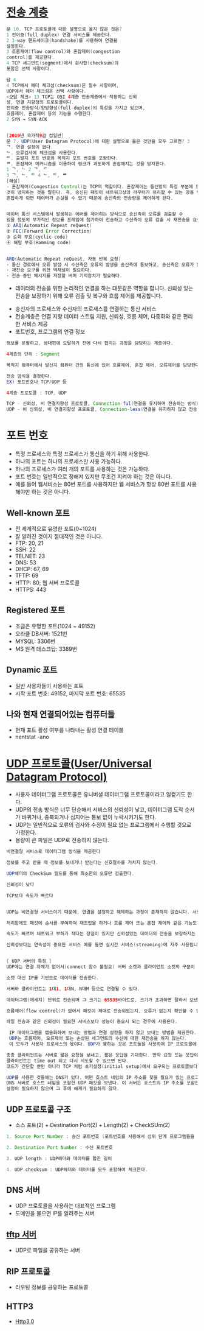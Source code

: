 # [전송 계층](https://www.youtube.com/watch?v=tG0ldt4sBzY&list=PL0d8NnikouEWcF1jJueLdjRIC4HsUlULi&index=13)
```java
문 10. TCP 프로토콜에 대한 설명으로 옳지 않은 것은?
1 전이중(full duplex) 연결 서비스를 제공한다.
2 3-way 핸드셰이크(handshake)를 사용하여 연결을
설정한다.
3 흐름제어(flow control)와 혼잡제어(congestion
control)를 제공한다.
4 TCP 세그먼트(segment)에서 검사합(checksum)의
포함은 선택 사항이다.

답 4
4 TCP에서 헤더 체크섬(checksum)은 필수 사항이며,
UDP에서 헤더 체크섬은 선택 사항이다.
<오답 체크> 13 TCP는 OSI 4계층 전송계층에서 작동하는 신뢰
성, 연결 지향형의 프로토콜이다.
전이중 전송방식/양방향성(full-duplex)의 특성을 가지고 있으며,
흐름제어, 혼잡제어 등의 기능을 수행한다.
2 SYN → SYN-ACK


[2019년 국가직9급 컴일반]
문 7. UDP(User Datagram Protocol)에 대한 설명으로 옳은 것만을 모두 고르면? 3
ᄀ. 연결 설정이 없다.
ᄂ. 오류검사에 체크섬을 사용한다.
ᄃ. 출발지 포트 번호와 목적지 포트 번호를 포함한다.
ᄅ. 혼잡제어 메커니즘을 이용하여 링크가 과도하게 혼잡해지는 것을 방지한다.
1 ᄀ, ᄂ 2 ᄀ, ᄃ
3 ᄀ, ᄂ, ᄃ 4 ᄂ, ᄃ, ᄅ
[해설]
- 혼잡제어(Congestion Control)는 TCP의 역할이다. 혼잡제어는 통신망의 특정 부분에 트래픽이 몰리는
것이 방지하는 것을 말한다. 즉, 송신된 패킷이 네트워크상의 라우터가 처리할 수 있는 양을 넘어서
혼잡하게 되면 데이터가 손실될 수 있기 때문에 송신측의 전송량을 제어하게 된다.


데이터 통신 시스템에서 발생하는 에러를 제어하는 방식으로 송신측이 오류를 검출할 수 
있을 정도의 부가적인 정보를 프레임에 첨가하여 전송하고 수신측이 오류 검출 시 재전송을 요구하는 방식은? 1번
① ARQ(Automatic Repeat reQuest)
② FEC(Forward Error Correction)
③ 순회 부호(cyclic code)
④ 해밍 부호(Hamming code)


ARQ(Automatic Repeat reQuest, 자동 반복 요청)
· 통신 경로에서 오류 발생 시 수신측은 오류의 발생을 송신측에 통보하고, 송신측은 오류가 발생한 프레임을 재전송하는 방식이다.
· 재전송 요구를 위한 역채널이 필요하다.
· 전송 중인 메시지를 저장할 버퍼 기억장치가 필요하다.
```

- 데이터의 전송을 위한 논리적인 연결을 하는 대문같은 역할을 합니다. 신뢰성 있는 전송을 보장하기 위해 오류 검출 및 복구와 흐름 제어를 제공합니다.
* 송신자의 프로세스와 수신자의 프로세스를 연결하는 통신 서비스
* 전송계층은 연결 지향 데이터 스트림 지원, 신뢰성, 흐름 제어, 다중화와 같은 편리한 서비스 제공
* 포트번호, 프로그램의 연결 정보

```java
정보를 분할하고, 상대편에 도달하기 전에 다시 합치는 과정을 담당하는 계층이다.

4계층의 단위 : Segment

목적지 컴퓨터에서 발신지 컴퓨터 간의 통신에 있어 흐름제어, 혼잡 제어, 오류제어를 담당한다.

전송 방식을 결정한다.
EX) 포트번호나 TCP/UDP 등

4계층 프로토콜 : TCP, UDP

TCP - 신뢰성, 비 연결지향성 프로토콜, Connection-ful(연결을 유지하며 전송하는 방식)
UDP - 비 신뢰성, 비 연결지향성 프로토콜, Connection-less(연결을 유지하지 않고 전송하는 방식, Data 손실을 신경쓰지 않음)
```

# 포트 번호
* 특정 프로세스와 특정 프로세스가 통신을 하기 위해 사용한다.
* 하나의 포트는 하나의 프로세스만 사용 가능하다.
* 하나의 프로세스가 여러 개의 포트를 사용하는 것은 가능하다.
* 포트 번호는 일반적으로 정해져 있지만 무조건 지켜야 하는 것은 아니다.
* 예를 들어 웹서비스는 80번 포트를 사용하지만 웹 서비스가 항상 80번 포트를 사용해야만 하는 것은 아니다.

## Well-known 포트
* 전 세계적으로 유명한 포트(0~1024)
* 잘 알려진 것이지 절대적인 것은 아니다.
* FTP: 20, 21
* SSH: 22
* TELNET: 23
* DNS: 53
* DHCP: 67, 69
* TFTP: 69
* HTTP: 80; 웹 서버 프로토콜
* HTTPS: 443

## Registered 포트
* 조금은 유명한 포트(1024 ~ 49152)
* 오라클 DB서버: 1521번
* MYSQL: 3306번
* MS 원격 데스크탑: 3389번


## Dynamic 포트
* 일반 사용자들이 사용하는 포트
* 시작 포트 번호: 49152,  마지막 포트 번호: 65535

## 나와 현재 연결되어있는 컴퓨터들
* 현재 포트 활성 여부를 나타내는 활성 연결 테이블
* nentstat -ano




# [UDP 프로토콜(User/Universal Datagram Protocol)](https://www.youtube.com/watch?v=3MkI3FBFzX8&list=PL0d8NnikouEWcF1jJueLdjRIC4HsUlULi&index=16)
* 사용자 데이터그램 프로토콜은 유니버셜 데이터그램 프로토콜이라고 일컫기도 한다.
* UDP의 전송 방식은 너무 단순해서 서비스의 신뢰성이 낮고, 데이터그램 도착 순서가 바뀌거나, 중복되거나 심지어는 통보 없이 누락시키기도 한다.
* UDP는 일반적으로 오류의 검사와 수정이 필요 없는 프로그램에서 수행할 것으로 가정한다.
* 용량이 큰 파일은 UDP로 전송하지 않는다.
```java
비연결형 서비스로 데이터그램 방식을 제공한다

정보를 주고 받을 때 정보를 보내거나 받는다는 신호절차를 거치지 않는다.

UDP헤더의 CheckSum 필드를 통해 최소한의 오류만 검출한다.

신뢰성이 낮다

TCP보다 속도가 빠르다


UDP는 비연결형 서비스이기 때문에, 연결을 설정하고 해제하는 과정이 존재하지 않습니다. 서로 다른 경로로 독립적으로

처리함에도 패킷에 순서를 부여하여 재조립을 하거나 흐름 제어 또는 혼잡 제어와 같은 기능도 처리하지 않기에 TCP보다

속도가 빠르며 네트워크 부하가 적다는 장점이 있지만 신뢰성있는 데이터의 전송을 보장하지는 못합니다. 그렇기 때문에

신뢰성보다는 연속성이 중요한 서비스 예를 들면 실시간 서비스(streaming)에 자주 사용됩니다.


[ UDP 서버의 특징 ]
UDP에는 연결 자체가 없어서(connect 함수 불필요) 서버 소켓과 클라이언트 소켓의 구분이 없다.

소켓 대신 IP를 기반으로 데이터를 전송한다.

서버와 클라이언트는 1대1, 1대N, N대M 등으로 연결될 수 있다.

데이터그램(메세지) 단위로 전송되며 그 크기는 65535바이트로, 크기가 초과하면 잘라서 보낸다.

흐름제어(flow control)가 없어서 패킷이 제대로 전송되었는지, 오류가 없는지 확인할 수 없다.

파일 전송과 같은 신뢰성이 필요한 서비스보다 성능이 중요시 되는 경우에 사용된다.
```

```java
 IP 데이터그램을 캡슐화하여 보내는 방법과 연결 설정을 하지 않고 보내는 방법을 제공한다. 
 UDP는 흐름제어, 오류제어 또는 손상된 세그먼트의 수신에 대한 재전송을 하지 않는다. 
 이 모두가 사용자 프로세스의 몫이다. UDP가 행하는 것은 포트들을 사용하여 IP 프로토콜에 인터페이스를 제공하는 것이다.

종종 클라이언트는 서버로 짧은 요청을 보내고, 짧은 응답을 기대한다. 만약 요청 또는 응답이 손실된다면, 
클라이언트는 time out 되고 다시 시도할 수 있으면 된다. 
코드가 간단할 뿐만 아니라 TCP 처럼 초기설정(initial setup)에서 요구되는 프로토콜보다 적은 메시지가 요구된다.

UDP를 사용한 것들에는 DNS가 있다. 어떤 호스트 네임의 IP 주소를 찾을 필요가 있는 프로그램은, 
DNS 서버로 호스트 네임을 포함한 UDP 패킷을 보낸다. 이 서버는 호스트의 IP 주소를 포함한 UDP 패킷으로 응답한다. 
설정이 필요하지 않으며 그 후에 해제가 필요하지 않다.
```

## UDP 프로토콜 구조
* 소스 포트(2) + Destination Port(2) + Length(2) + CheckSUm(2)
```java
1. Source Port Number : 송신 포트번호 (포트번호를 사용해서 상위 단계 프로그램들을 식별한다)

2. Destination Port Number : 수신 포트번호

3. UDP length : UDP헤더와 데이터를 합친 길이

4. UDP checksum : UDP헤더와 데이터를 모두 포함하여 체크한다.


```

## DNS 서버
* UDP 프로토콜을 사용하는 대표적인 프로그램
* 도메인을 물으면 IP를 알려주는 서버

## [tftp 서버](https://www.youtube.com/watch?v=5Woau-EJChw&list=PL0d8NnikouEWcF1jJueLdjRIC4HsUlULi&index=17)
* UDP로 파일을 공유하는 서버

## RIP 프로토콜
* 라우팅 정보를 공유하는 프로토콜

## HTTP3
* [Http3.0](https://github.com/ha-jae-geun/jaegeunha/blob/master/network/HTTP/README.md)


